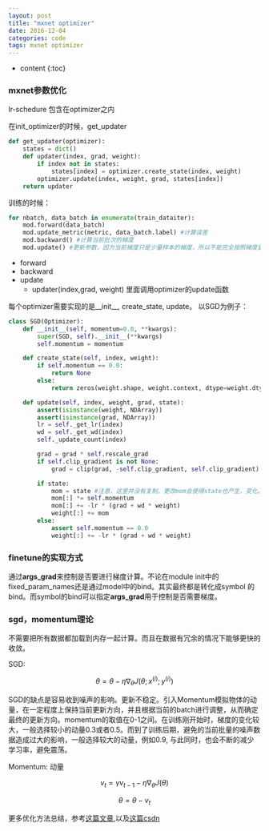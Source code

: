 ```yaml
---
layout: post
title: "mxnet optimizer"
date: 2016-12-04
categories: code
tags: mxnet optimizer
---
```

* content
{:toc}
### mxnet参数优化 

lr-schedure 包含在optimizer之内

在init_optimizer的时候，get_updater

```python
def get_updater(optimizer):
    states = dict()
    def updater(index, grad, weight):
        if index not in states:
            states[index] = optimizer.create_state(index, weight)
        optimizer.update(index, weight, grad, states[index])
    return updater
```

训练的时候：

```python
for nbatch, data_batch in enumerate(train_dataiter):
    mod.forward(data_batch)
    mod.update_metric(metric, data_batch.label) #计算误差
    mod.backward() #计算当前批次的梯度
    mod.update() #更新参数，因为当前梯度只是少量样本的梯度，所以不能完全按照梯度更新。需要设置学习率等
```

* forward
* backward
* update
    * updater(index,grad, weight) 里面调用optimizer的update函数

每个optimizer需要实现的是__init__, create_state, update。 以SGD为例子：

```python
class SGD(Optimizer):
    def __init__(self, momentum=0.0, **kwargs):
        super(SGD, self).__init__(**kwargs)
        self.momentum = momentum

    def create_state(self, index, weight):
        if self.momentum == 0.0:
            return None
        else:
            return zeros(weight.shape, weight.context, dtype=weight.dtype)

    def update(self, index, weight, grad, state):
        assert(isinstance(weight, NDArray))
        assert(isinstance(grad, NDArray))
        lr = self._get_lr(index)
        wd = self._get_wd(index)
        self._update_count(index)

        grad = grad * self.rescale_grad
        if self.clip_gradient is not None:
            grad = clip(grad, -self.clip_gradient, self.clip_gradient)

        if state:
            mom = state #注意，这里并没有复制。更改mom会使得state也产生，变化。达到记录上一次更新的目的。
            mom[:] *= self.momentum
            mom[:] += -lr * (grad + wd * weight)
            weight[:] += mom
        else:
            assert self.momentum == 0.0
            weight[:] += -lr * (grad + wd * weight)
```



### finetune的实现方式

通过**args_grad**来控制是否要进行梯度计算。不论在module init中的fixed_param_names还是通过model中的bind。其实最终都是转化成symbol 的bind。而symbol的bind可以指定**args_grad**用于控制是否需要梯度。



### sgd，momentum理论

不需要把所有数据都加载到内存一起计算。而且在数据有冗余的情况下能够更快的收敛。

SGD:

$$\theta=\theta-\eta\nabla_{\theta}J(\theta;x^{(i)};y^{(i)})$$

SGD的缺点是容易收到噪声的影响。更新不稳定。引入Momentum模拟物体的动量，在一定程度上保持当前更新方向，并且根据当前的batch进行调整，从而确定最终的更新方向。momentum的取值在0-1之间。在训练刚开始时，梯度的变化较大，一般选择较小的动量0.3或者0.5。而到了训练后期，避免的当前批量的噪声数据造成过大的影响，一般选择较大的动量，例如0.9, 与此同时，也会不断的减少学习率，避免震荡。

Momentum: 动量

$$v_t={\gamma}v_{t-1}-\eta\nabla_{\theta}J(\theta)$$

$$\theta=\theta-v_{t}$$

更多优化方法总结，参考[这篇文章](http://sebastianruder.com/optimizing-gradient-descent/index.html),以及[这篇csdn](http://blog.csdn.net/luo123n/article/details/48239963)




